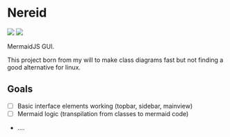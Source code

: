 # Nereid

![](https://img.shields.io/badge/Angular-DD0031?style=for-the-badge&logo=angular&logoColor=white) ![](https://img.shields.io/badge/Tailwind_CSS-38B2AC?style=for-the-badge&logo=tailwind-css&logoColor=white)

MermaidJS GUI.

This project born from my will to make class diagrams fast but not finding a good alternative for linux.

## Goals

- [ ] Basic interface elements working (topbar, sidebar, mainview)
- [ ] Mermaid logic (transpilation from classes to mermaid code)
- ....
